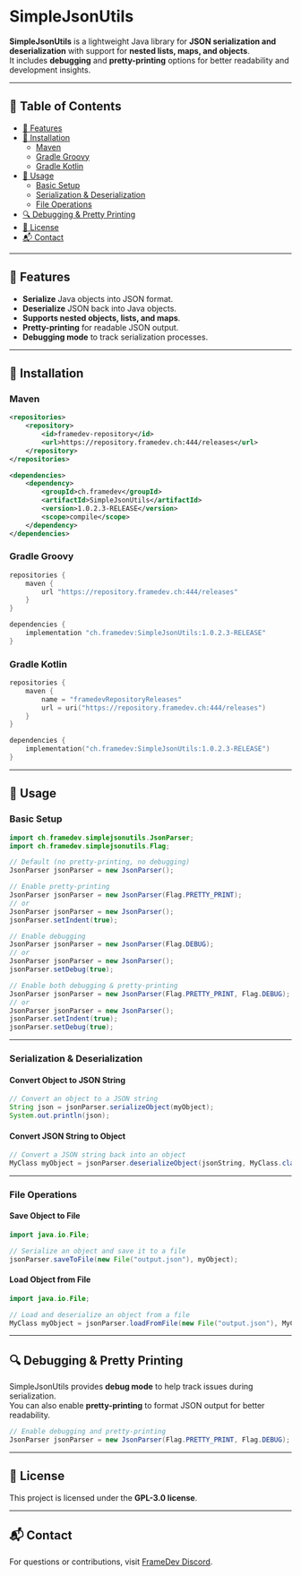 # SimpleJsonUtils

**SimpleJsonUtils** is a lightweight Java library for **JSON serialization and deserialization** with support for **nested lists, maps, and objects**.  
It includes **debugging** and **pretty-printing** options for better readability and development insights.

---

## 📖 Table of Contents
- [🚀 Features](#-features)
- [📌 Installation](#-installation)
    - [Maven](#maven)
    - [Gradle Groovy](#gradle-groovy)
    - [Gradle Kotlin](#gradle-kotlin)
- [🔧 Usage](#-usage)
    - [Basic Setup](#basic-setup)
    - [Serialization & Deserialization](#serialization--deserialization)
    - [File Operations](#file-operations)
- [🔍 Debugging & Pretty Printing](#-debugging--pretty-printing)
- [📜 License](#-license)
- [📬 Contact](#-contact)

---

## 🚀 Features
- **Serialize** Java objects into JSON format.
- **Deserialize** JSON back into Java objects.
- **Supports nested objects, lists, and maps**.
- **Pretty-printing** for readable JSON output.
- **Debugging mode** to track serialization processes.

---

## 📌 Installation

### **Maven**
```xml
<repositories>
    <repository>
        <id>framedev-repository</id>
        <url>https://repository.framedev.ch:444/releases</url>
    </repository>
</repositories>

<dependencies>
    <dependency>
        <groupId>ch.framedev</groupId>
        <artifactId>SimpleJsonUtils</artifactId>
        <version>1.0.2.3-RELEASE</version>
        <scope>compile</scope>
    </dependency>
</dependencies>
```

### **Gradle Groovy**
```groovy
repositories {
    maven {
        url "https://repository.framedev.ch:444/releases"
    }
}

dependencies {
    implementation "ch.framedev:SimpleJsonUtils:1.0.2.3-RELEASE"
}
```

### **Gradle Kotlin**
```kotlin
repositories {
    maven {
        name = "framedevRepositoryReleases"
        url = uri("https://repository.framedev.ch:444/releases")
    }
}

dependencies {
    implementation("ch.framedev:SimpleJsonUtils:1.0.2.3-RELEASE")
}
```

---

## 🔧 Usage

### **Basic Setup**
```java
import ch.framedev.simplejsonutils.JsonParser;
import ch.framedev.simplejsonutils.Flag;

// Default (no pretty-printing, no debugging)
JsonParser jsonParser = new JsonParser();

// Enable pretty-printing
JsonParser jsonParser = new JsonParser(Flag.PRETTY_PRINT);
// or
JsonParser jsonParser = new JsonParser();
jsonParser.setIndent(true);

// Enable debugging
JsonParser jsonParser = new JsonParser(Flag.DEBUG);
// or
JsonParser jsonParser = new JsonParser();
jsonParser.setDebug(true);

// Enable both debugging & pretty-printing
JsonParser jsonParser = new JsonParser(Flag.PRETTY_PRINT, Flag.DEBUG);
// or
JsonParser jsonParser = new JsonParser();
jsonParser.setIndent(true);
jsonParser.setDebug(true);
```

---

### **Serialization & Deserialization**
#### **Convert Object to JSON String**
```java
// Convert an object to a JSON string
String json = jsonParser.serializeObject(myObject);
System.out.println(json);
```

#### **Convert JSON String to Object**
```java
// Convert a JSON string back into an object
MyClass myObject = jsonParser.deserializeObject(jsonString, MyClass.class);
```

---

### **File Operations**
#### **Save Object to File**
```java
import java.io.File;

// Serialize an object and save it to a file
jsonParser.saveToFile(new File("output.json"), myObject);
```

#### **Load Object from File**
```java
import java.io.File;

// Load and deserialize an object from a file
MyClass myObject = jsonParser.loadFromFile(new File("output.json"), MyClass.class);
```

---

## 🔍 Debugging & Pretty Printing
SimpleJsonUtils provides **debug mode** to help track issues during serialization.  
You can also enable **pretty-printing** to format JSON output for better readability.

```java
// Enable debugging and pretty-printing
JsonParser jsonParser = new JsonParser(Flag.PRETTY_PRINT, Flag.DEBUG);
```

---

## 📜 License
This project is licensed under the **GPL-3.0 license**.

---

## 📬 Contact
For questions or contributions, visit [FrameDev Discord](https://discord.gg/BCGz53AQ4M).
